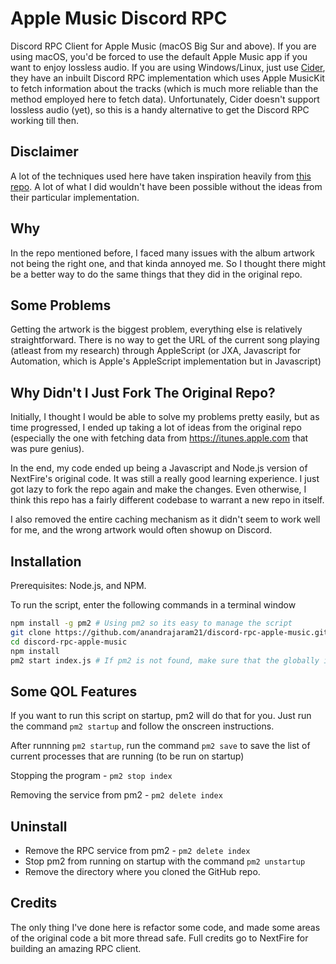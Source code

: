 # Apple Music Discord RPC

Discord RPC Client for Apple Music (macOS Big Sur and above). If you are using macOS, you'd be forced to use the default Apple Music app if you want to enjoy lossless audio. If you are using Windows/Linux, just use [Cider](https://cider.sh), they have an inbuilt Discord RPC implementation which uses Apple MusicKit to fetch information about the tracks (which is much more reliable than the method employed here to fetch data). Unfortunately, Cider doesn't support lossless audio (yet), so this is a handy alternative to get the Discord RPC working till then.

## Disclaimer

A lot of the techniques used here have taken inspiration heavily from [this repo](https://github.com/NextFire/apple-music-discord-rpc). A lot of what I did wouldn't have been possible without the ideas from their particular implementation.

## Why

In the repo mentioned before, I faced many issues with the album artwork not being the right one, and that kinda annoyed me. So I thought there might be a better way to do the same things that they did in the original repo.

## Some Problems

Getting the artwork is the biggest problem, everything else is relatively straightforward. There is no way to get the URL of the current song playing (atleast from my research) through AppleScript (or JXA, Javascript for Automation, which is Apple's AppleScript implementation but in Javascript)

## Why Didn't I Just Fork The Original Repo?

Initially, I thought I would be able to solve my problems pretty easily, but as time progressed, I ended up taking a lot of ideas from the original repo (especially the one with fetching data from https://itunes.apple.com that was pure genius).

In the end, my code ended up being a Javascript and Node.js version of NextFire's original code. It was still a really good learning experience. I just got lazy to fork the repo again and make the changes. Even otherwise, I think this repo has a fairly different codebase to warrant a new repo in itself.

I also removed the entire caching mechanism as it didn't seem to work well for me, and the wrong artwork would often showup on Discord.

## Installation

Prerequisites: Node.js, and NPM.

To run the script, enter the following commands in a terminal window

```bash
npm install -g pm2 # Using pm2 so its easy to manage the script
git clone https://github.com/anandrajaram21/discord-rpc-apple-music.git
cd discord-rpc-apple-music
npm install
pm2 start index.js # If pm2 is not found, make sure that the globally installed npm packages are in your PATH
```

## Some QOL Features

If you want to run this script on startup, pm2 will do that for you. Just run the command `pm2 startup` and follow the onscreen instructions.

After runnning `pm2 startup`, run the command `pm2 save` to save the list of current processes that are running (to be run on startup)

Stopping the program - `pm2 stop index`

Removing the service from pm2 - `pm2 delete index`

## Uninstall

- Remove the RPC service from pm2 - `pm2 delete index`
- Stop pm2 from running on startup with the command `pm2 unstartup`
- Remove the directory where you cloned the GitHub repo.

## Credits

The only thing I've done here is refactor some code, and made some areas of the original code a bit more thread safe. Full credits go to NextFire for building an amazing RPC client.
